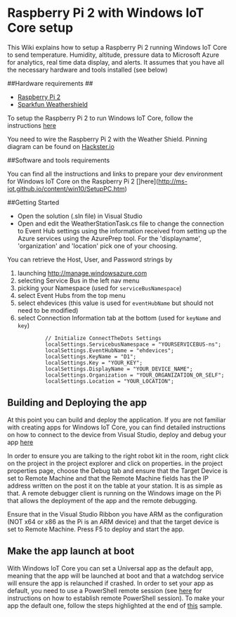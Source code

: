 # Raspberry Pi 2 with Windows IoT Core setup #

This Wiki explains how to setup a Raspberry Pi 2 running Windows IoT Core to send temperature. Humidity, altitude, pressure data to Microsoft Azure for analytics, real time data display, and alerts.
It assumes that you have all the necessary hardware and tools installed (see below)

##Hardware requirements ##

- [Raspberry Pi 2]( http://www.raspberrypi.org/products/raspberry-pi-2-model-b/)
- [Sparkfun Weathershield](http://www.amazon.com/gp/product/B00H8OI1RU)
 

To setup the Raspberry Pi 2 to run Windows IoT Core, follow the instructions [here](http://ms-iot.github.io/content/win10/SetupRPI.htm)

You need to wire the Raspberry Pi 2 with the Weather Shield. Pinning diagram can be found on [Hackster.io](http://www.hackster.io/windows-iot-maker/build-hands-on-lab-iot-weather-station-using-windows-10)

##Software and tools requirements

You can find all the instructions and links to prepare your dev environment for Windows IoT Core on the Raspberry Pi 2 []here](http://ms-iot.github.io/content/win10/SetupPC.htm)
 
##Getting Started

* Open the solution (.sln file) in Visual Studio
* Open and edit the WeatherStationTask.cs file to change the connection to Event Hub settings using the information received from setting up the Azure services using the AzurePrep tool. For the 'displayname', 'organization' and 'location' pick one of your choosing. 

You can retrieve the Host, User, and Password strings by 
  
1. launching http://manage.windowsazure.com 
2. selecting Service Bus in the left nav menu 
3. picking your Namespace (used for `serviceBusNamespace`)
4. select Event Hubs from the top menu
5. select ehdevices (this value is used for `eventHubName` but should not need to be modified)
6. select Connection Information tab at the bottom (used for `keyName` and `key`)


```
            // Initialize ConnectTheDots Settings
            localSettings.ServicebusNamespace = "YOURSERVICEBUS-ns";
            localSettings.EventHubName = "ehdevices";
            localSettings.KeyName = "D1";
            localSettings.Key = "YOUR_KEY";
            localSettings.DisplayName = "YOUR_DEVICE_NAME";
            localSettings.Organization = "YOUR_ORGANIZATION_OR_SELF";
            localSettings.Location = "YOUR_LOCATION";
```

## Building and Deploying the app

At this point you can build and deploy the application. If you are not familiar with creating apps for Windows IoT Core, you can find detailed instructions on how to connect to the device from Visual Studio, deploy and debug your app [here](http://ms-iot.github.io/content/win10/StartCoding.htm)

In order to ensure you are talking to the right robot kit in the room, right click on the project in the project explorer and click on properties. in the project properties page, choose the Debug tab and ensure that the Target Device is set to Remote Machine and that the Remote Machine fields has the IP address written on the post it on the table at your station. It is as simple as that. A remote debugger client is running on the Windows image on the Pi that allows the deployment of the app and the remote debugging.

Ensure that in the Visual Studio Ribbon you have ARM as the configuration (NOT x64 or x86 as the Pi is an ARM device) and that the target device is set to Remote Machine. Press F5 to deploy and start the app.

## Make the app launch at boot

With Windows IoT Core you can set a Universal app as the default app, meaning that the app will be launched at boot and that a watchdog service will ensure the app is relaunched if crashed.
In order to set your app as default, you need to use a PowerShell remote session (see [here](http://ms-iot.github.io/content/win10/samples/PowerShell.htm) for instructions on how to establish remote PowerShell session).
To make your app the default one, follow the steps highlighted at the end of [this](http://ms-iot.github.io/content/win10/samples/HelloWorld.htm) sample.


